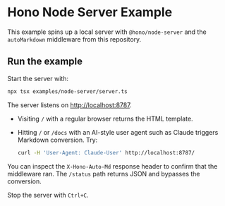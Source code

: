 # Hono Node Server Example

This example spins up a local server with `@hono/node-server` and the `autoMarkdown` middleware from this repository.

## Run the example

Start the server with:

```bash
npx tsx examples/node-server/server.ts 
```

The server listens on [http://localhost:8787](http://localhost:8787).

- Visiting `/` with a regular browser returns the HTML template.
- Hitting `/` or `/docs` with an AI-style user agent such as Claude triggers Markdown conversion. Try:

  ```bash
  curl -H 'User-Agent: Claude-User' http://localhost:8787/
  ```

You can inspect the `X-Hono-Auto-Md` response header to confirm that the middleware ran. The `/status` path returns JSON and bypasses the conversion.

Stop the server with `Ctrl+C`.
